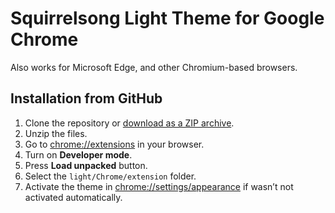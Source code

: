 # Squirrelsong Light Theme for Google Chrome

Also works for Microsoft Edge, and other Chromium-based browsers.

## Installation from GitHub

1. Clone the repository or [download as a ZIP archive](https://github.com/sapegin/squirrelsong/archive/refs/heads/master.zip).
2. Unzip the files.
3. Go to [chrome://extensions](chrome://extensions) in your browser.
4. Turn on **Developer mode**.
5. Press **Load unpacked** button.
6. Select the `light/Chrome/extension` folder.
7. Activate the theme in [chrome://settings/appearance](chrome://settings/appearance) if wasn’t not activated automatically.
